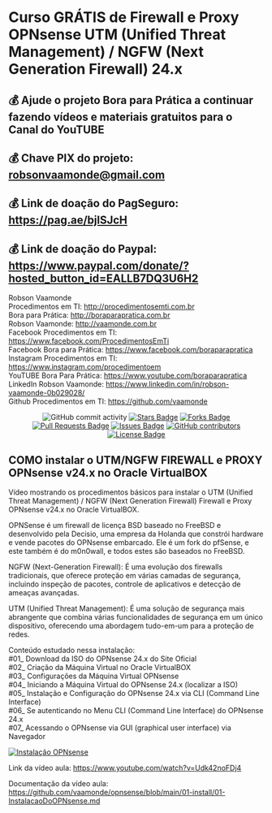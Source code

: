 # Curso GRÁTIS de Firewall e Proxy OPNsense UTM (Unified Threat Management) / NGFW (Next Generation Firewall) 24.x

## 💰 Ajude o projeto Bora para Prática a continuar fazendo vídeos e materiais gratuitos para o Canal do YouTUBE
## 💰 Chave PIX do projeto: robsonvaamonde@gmail.com
## 💰 Link de doação do PagSeguro: https://pag.ae/bjlSJcH
## 💰 Link de doação do Paypal: https://www.paypal.com/donate/?hosted_button_id=EALLB7DQ3U6H2

Robson Vaamonde<br>
Procedimentos em TI: http://procedimentosemti.com.br<br>
Bora para Prática: http://boraparapratica.com.br<br>
Robson Vaamonde: http://vaamonde.com.br<br>
Facebook Procedimentos em TI: https://www.facebook.com/ProcedimentosEmTi<br>
Facebook Bora para Prática: https://www.facebook.com/boraparapratica<br>
Instagram Procedimentos em TI: https://www.instagram.com/procedimentoem<br>
YouTUBE Bora Para Prática: https://www.youtube.com/boraparapratica<br>
LinkedIn Robson Vaamonde: https://www.linkedin.com/in/robson-vaamonde-0b029028/<br>
Github Procedimentos em TI: https://github.com/vaamonde<br>

<div align="center">
<img alt="GitHub commit activity" src="https://img.shields.io/github/commit-activity/y/vaamonde/opnsense?style=plastic">
<a href="https://github.com/vaamonde/opnsense/stargazers"><img src="https://img.shields.io/github/stars/vaamonde/opnsense" alt="Stars Badge"/></a>
<a href="https://github.com/vaamonde/opnsense/network/members"><img src="https://img.shields.io/github/forks/vaamonde/opnsense" alt="Forks Badge"/></a>
<a href="https://github.com/vaamonde/opnsense/pulls"><img src="https://img.shields.io/github/issues-pr/vaamonde/opnsense" alt="Pull Requests Badge"/></a>
<a href="https://github.com/vaamonde/opnsense/issues"><img src="https://img.shields.io/github/issues/vaamonde/opnsense" alt="Issues Badge"/></a>
<a href="https://github.com/vaamonde/opnsense/graphs/contributors"><img alt="GitHub contributors" src="https://img.shields.io/github/contributors/vaamonde/opnsense?color=2b9348"></a>
<a href="https://github.com/vaamonde/opnsense/blob/master/LICENSE"><img src="https://img.shields.io/github/license/vaamonde/opnsense?color=2b9348" alt="License Badge"/></a>
</div>

## **COMO instalar o UTM/NGFW FIREWALL e PROXY OPNsense v24.x no Oracle VirtualBOX**

Vídeo mostrando os procedimentos básicos para instalar o UTM (Unified Threat Management) / NGFW (Next Generation Firewall) Firewall e Proxy OPNsense v24.x no Oracle VirtualBOX.

OPNSense é um firewall de licença BSD baseado no FreeBSD e desenvolvido pela Decisio, uma empresa da Holanda que constrói hardware e vende pacotes do OPNsense embarcado. Ele é um fork do pfSense, e este também é do m0n0wall, e todos estes são baseados no FreeBSD.

NGFW (Next-Generation Firewall): É uma evolução dos firewalls tradicionais, que oferece proteção em várias camadas de segurança, incluindo inspeção de pacotes, controle de aplicativos e detecção de ameaças avançadas. 

UTM (Unified Threat Management): É uma solução de segurança mais abrangente que combina várias funcionalidades de segurança em um único dispositivo, oferecendo uma abordagem tudo-em-um para a proteção de redes.

Conteúdo estudado nessa instalação:<br>
#01_ Download da ISO do OPNsense 24.x do Site Oficial<br>
#02_ Criação da Máquina Virtual no Oracle VirtualBOX<br>
#03_ Configurações da Máquina Virtual OPNsense<br>
#04_ Iniciando a Máquina Virtual do OPNsense 24.x (localizar a ISO)<br>
#05_ Instalação e Configuração do OPNsense 24.x via CLI (Command Line Interface)<br>
#06_ Se autenticando no Menu CLI (Command Line Interface) do OPNsense 24.x<br>
#07_ Acessando o OPNsense via GUI (graphical user interface) via Navegador<br>

[![Instalação OPNsense](http://img.youtube.com/vi/Udk42noFDj4/0.jpg)](https://www.youtube.com/watch?v=Udk42noFDj4 "Instalação OPNsense")

Link da vídeo aula: https://www.youtube.com/watch?v=Udk42noFDj4

Documentação da vídeo aula: https://github.com/vaamonde/opnsense/blob/main/01-install/01-InstalacaoDoOPNsense.md